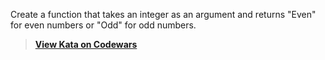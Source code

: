 Create a function that takes an integer as an argument and returns "Even" for even numbers or "Odd" for odd numbers.

> **[View Kata on Codewars](https://www.codewars.com/kata/53da3dbb4a5168369a0000fe)**
